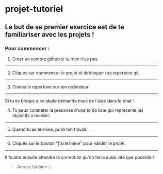 # projet-tutoriel 

[logo]: https://s3.eu-central-1.amazonaws.com/angularemailsimages/angular.png "Angular5.fr"

## Le but de se premier exercice est de te familiariser avec les projets !

### Pour commencer :

1. Creer un compte github si tu n'en n'as pas.
---
2. Cliques sur commencer le projet et debloquer ton repertoire git.
---
3. Clones le repertoire sur ton ordinateur.
---

Si tu es bloque a ce stade demande nous de l'aide dans le chat !

4. Tu peux constater la precense d'une to do liste qui represente les objectifs a realiser.
---
5. Quand tu as termine, push ton travail.
---
6. Cliques sur le bouton "j'ai termine" pour valider le projet.
---

Il faudra ensuite attendre la correction qu'on ferra aussi vite que possible !

> Amuse toi bien :)
